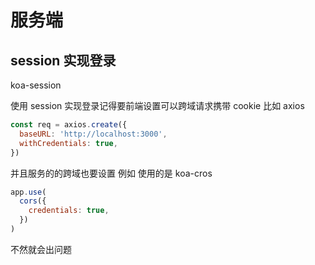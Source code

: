 # 服务端

## session 实现登录

koa-session

使用 session 实现登录记得要前端设置可以跨域请求携带 cookie 比如 axios

```javascript
const req = axios.create({
  baseURL: 'http://localhost:3000',
  withCredentials: true,
})
```

并且服务的的跨域也要设置 例如 使用的是 koa-cros

```javascript
app.use(
  cors({
    credentials: true,
  })
)
```

不然就会出问题
